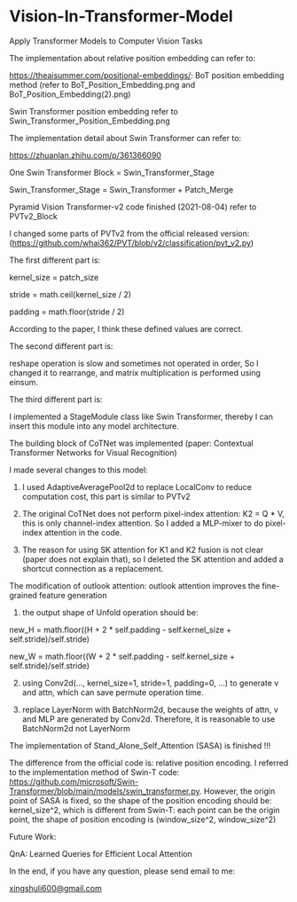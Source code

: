 # Vision-In-Transformer-Model
Apply Transformer Models to Computer Vision Tasks

The implementation about relative position embedding can refer to:

https://theaisummer.com/positional-embeddings/: BoT position embedding method (refer to BoT_Position_Embedding.png and BoT_Position_Embedding(2).png)

Swin Transformer position embedding refer to Swin_Transformer_Position_Embedding.png

The implementation detail about Swin Transformer can refer to:

https://zhuanlan.zhihu.com/p/361366090

One Swin Transformer Block = Swin_Transformer_Stage

Swin_Transformer_Stage = Swin_Transformer + Patch_Merge


Pyramid Vision Transformer-v2 code finished (2021-08-04) refer to PVTv2_Block

I changed some parts of PVTv2 from the official released version:(https://github.com/whai362/PVT/blob/v2/classification/pvt_v2.py)

The first different part is: 

kernel_size = patch_size

stride = math.ceil(kernel_size / 2)

padding = math.floor(stride / 2)

According to the paper, I think these defined values are correct.  

The second different part is:

reshape operation is slow and sometimes not operated in order, So I changed it to rearrange, and matrix multiplication is performed using einsum.

The third different part is:

I implemented a StageModule class like Swin Transformer, thereby I can insert this module into any model architecture.

The building block of CoTNet was implemented (paper: Contextual Transformer Networks for Visual Recognition)

I made several changes to this model:

1. I used AdaptiveAveragePool2d to replace LocalConv to reduce computation cost, this part is similar to PVTv2 

2. The original CoTNet does not perform pixel-index attention: K2 = Q * V, this is only channel-index attention. So I added a MLP-mixer to do pixel-index attention in the code.

3. The reason for using SK attention for K1 and K2 fusion is not clear (paper does not explain that), so I deleted the SK attention and added a shortcut connection as a replacement.

The modification of outlook attention: outlook attention improves the fine-grained feature generation

1) the output shape of Unfold operation should be:

new_H = math.floor((H + 2 * self.padding - self.kernel_size + self.stride)/self.stride) 
        
new_W = math.floor((W + 2 * self.padding - self.kernel_size + self.stride)/self.stride)

2) using Conv2d(..., kernel_size=1, stride=1, padding=0, ...) to generate v and attn, which can save permute operation time.

3) replace LayerNorm with BatchNorm2d, because the weights of attn, v and MLP are generated by Conv2d. Therefore, it is reasonable to use BatchNorm2d not LayerNorm

The implementation of Stand_Alone_Self_Attention (SASA) is finished !!!

The difference from the official code is: relative position encoding. I referred to the implementation method of Swin-T code: 
https://github.com/microsoft/Swin-Transformer/blob/main/models/swin_transformer.py. 
However, the origin point of SASA is fixed, so the shape of the position encoding should be: kernel_size^2, which is different from Swin-T: each point can be the origin point, the shape of position encoding is (window_size^2, window_size^2)

Future Work:

QnA: Learned Queries for Efficient Local Attention

In the end, if you have any question, please send email to me:

xingshuli600@gmail.com

